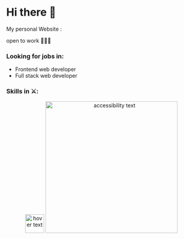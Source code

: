 # Hi there 👋
My personal Website : 

open to work 🎊🎉🎊
### Looking for jobs in:
- Frontend web developer
-	Full stack web developer

### Skills in ⚔️:
<p align="center">
  <img src="https://www.mossawirahmed.com/blog/wp-content/uploads/2017/08/html6_logo.jpg" width="50" title="hover text">
  <img src="[[your_relative_path_here_number_2_large_name](https://cdn-icons-png.flaticon.com/512/1051/1051277.png?w=740&t=st=1662410368~exp=1662410968~hmac=8ec07d713577fb615af244e99b7a4b142c4da444b57fd0d59976b4095b1a15e7)](https://upload.wikimedia.org/wikipedia/commons/6/61/HTML5_logo_and_wordmark.svg)" width="350" alt="accessibility text">
</p>
<!--
**odedmasala/odedMasala** is a ✨ _special_ ✨ repository because its `README.md` (this file) appears on your GitHub profile.

Here are some ideas to get you started:


- 🔭 I’m currently working on ...
- 🌱 I’m currently learning ...
- 👯 I’m looking to collaborate on ...
- 🤔 I’m looking for help with ...
- 💬 Ask me about ...
- 📫 How to reach me: ...
- 😄 Pronouns: ...
- ⚡ Fun fact: ...
-->
